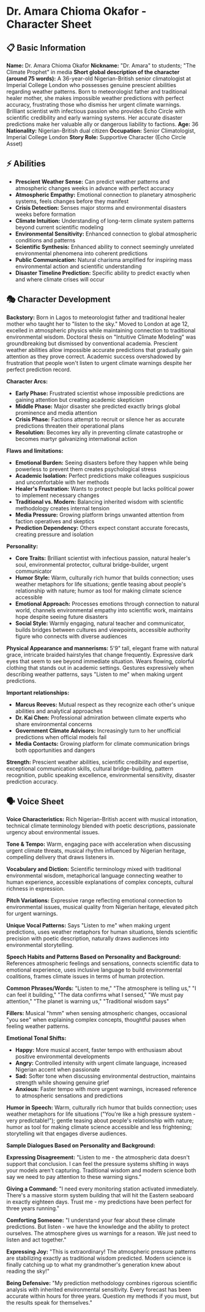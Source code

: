 # Dr. Amara Chioma Okafor - Character Sheet

## 📋 Basic Information
**Name:** Dr. Amara Chioma Okafor
**Nickname:** "Dr. Amara" to students; "The Climate Prophet" in media
**Short global description of the character (around 75 words):** A 36-year-old Nigerian-British senior climatologist at Imperial College London who possesses genuine prescient abilities regarding weather patterns. Born to meteorologist father and traditional healer mother, she makes impossible weather predictions with perfect accuracy, frustrating those who dismiss her urgent climate warnings. Brilliant scientist with infectious passion who provides Echo Circle with scientific credibility and early warning systems. Her accurate disaster predictions make her valuable ally or dangerous liability to factions.
**Age:** 36
**Nationality:** Nigerian-British dual citizen
**Occupation:** Senior Climatologist, Imperial College London
**Story Role:** Supportive Character (Echo Circle Asset)

## ⚡ Abilities
- **Prescient Weather Sense:** Can predict weather patterns and atmospheric changes weeks in advance with perfect accuracy
- **Atmospheric Empathy:** Emotional connection to planetary atmospheric systems, feels changes before they manifest
- **Crisis Detection:** Senses major storms and environmental disasters weeks before formation
- **Climate Intuition:** Understanding of long-term climate system patterns beyond current scientific modeling
- **Environmental Sensitivity:** Enhanced connection to global atmospheric conditions and patterns
- **Scientific Synthesis:** Enhanced ability to connect seemingly unrelated environmental phenomena into coherent predictions
- **Public Communication:** Natural charisma amplified for inspiring mass environmental action and scientific understanding
- **Disaster Timeline Prediction:** Specific ability to predict exactly when and where climate crises will occur

## 🎭 Character Development
**Backstory:** Born in Lagos to meteorologist father and traditional healer mother who taught her to "listen to the sky." Moved to London at age 12, excelled in atmospheric physics while maintaining connection to traditional environmental wisdom. Doctoral thesis on "Intuitive Climate Modeling" was groundbreaking but dismissed by conventional academia. Prescient weather abilities allow impossible accurate predictions that gradually gain attention as they prove correct. Academic success overshadowed by frustration that people won't listen to urgent climate warnings despite her perfect prediction record.

**Character Arcs:**
- **Early Phase:** Frustrated scientist whose impossible predictions are gaining attention but creating academic skepticism
- **Middle Phase:** Major disaster she predicted exactly brings global prominence and media attention
- **Crisis Phase:** Factions attempt to recruit or silence her as accurate predictions threaten their operational plans
- **Resolution:** Becomes key ally in preventing climate catastrophe or becomes martyr galvanizing international action

**Flaws and limitations:**
- **Emotional Burden:** Seeing disasters before they happen while being powerless to prevent them creates psychological stress
- **Academic Isolation:** Perfect predictions make colleagues suspicious and uncomfortable with her methods
- **Healer's Frustration:** Wants to protect people but lacks political power to implement necessary changes
- **Traditional vs. Modern:** Balancing inherited wisdom with scientific methodology creates internal tension
- **Media Pressure:** Growing platform brings unwanted attention from faction operatives and skeptics
- **Prediction Dependency:** Others expect constant accurate forecasts, creating pressure and isolation

**Personality:**
- **Core Traits:** Brilliant scientist with infectious passion, natural healer's soul, environmental protector, cultural bridge-builder, urgent communicator
- **Humor Style:** Warm, culturally rich humor that builds connection; uses weather metaphors for life situations; gentle teasing about people's relationship with nature; humor as tool for making climate science accessible
- **Emotional Approach:** Processes emotions through connection to natural world, channels environmental empathy into scientific work, maintains hope despite seeing future disasters
- **Social Style:** Warmly engaging, natural teacher and communicator, builds bridges between cultures and viewpoints, accessible authority figure who connects with diverse audiences

**Physical Appearance and mannerisms:** 5'9" tall, elegant frame with natural grace, intricate braided hairstyles that change frequently. Expressive dark eyes that seem to see beyond immediate situation. Wears flowing, colorful clothing that stands out in academic settings. Gestures expressively when describing weather patterns, says "Listen to me" when making urgent predictions.

**Important relationships:**
- **Marcus Reeves:** Mutual respect as they recognize each other's unique abilities and analytical approaches
- **Dr. Kai Chen:** Professional admiration between climate experts who share environmental concerns
- **Government Climate Advisors:** Increasingly turn to her unofficial predictions when official models fail
- **Media Contacts:** Growing platform for climate communication brings both opportunities and dangers

**Strength:** Prescient weather abilities, scientific credibility and expertise, exceptional communication skills, cultural bridge-building, pattern recognition, public speaking excellence, environmental sensitivity, disaster prediction accuracy.

## 🗣️ Voice Sheet
**Voice Characteristics:** Rich Nigerian-British accent with musical intonation, technical climate terminology blended with poetic descriptions, passionate urgency about environmental issues.

**Tone & Tempo:** Warm, engaging pace with acceleration when discussing urgent climate threats, musical rhythm influenced by Nigerian heritage, compelling delivery that draws listeners in.

**Vocabulary and Diction:** Scientific terminology mixed with traditional environmental wisdom, metaphorical language connecting weather to human experience, accessible explanations of complex concepts, cultural richness in expression.

**Pitch Variations:** Expressive range reflecting emotional connection to environmental issues, musical quality from Nigerian heritage, elevated pitch for urgent warnings.

**Unique Vocal Patterns:** Says "Listen to me" when making urgent predictions, uses weather metaphors for human situations, blends scientific precision with poetic description, naturally draws audiences into environmental storytelling.

**Speech Habits and Patterns Based on Personality and Background:** References atmospheric feelings and sensations, connects scientific data to emotional experience, uses inclusive language to build environmental coalitions, frames climate issues in terms of human protection.

**Common Phrases/Words:** "Listen to me," "The atmosphere is telling us," "I can feel it building," "The data confirms what I sensed," "We must pay attention," "The planet is warning us," "Traditional wisdom says"

**Fillers:** Musical "hmm" when sensing atmospheric changes, occasional "you see" when explaining complex concepts, thoughtful pauses when feeling weather patterns.

**Emotional Tonal Shifts:**
- **Happy:** More musical accent, faster tempo with enthusiasm about positive environmental developments
- **Angry:** Controlled intensity with urgent climate language, increased Nigerian accent when passionate
- **Sad:** Softer tone when discussing environmental destruction, maintains strength while showing genuine grief
- **Anxious:** Faster tempo with more urgent warnings, increased reference to atmospheric sensations and predictions

**Humor in Speech:** Warm, culturally rich humor that builds connection; uses weather metaphors for life situations ("You're like a high pressure system - very predictable!"); gentle teasing about people's relationship with nature; humor as tool for making climate science accessible and less frightening; storytelling wit that engages diverse audiences.

**Sample Dialogues Based on Personality and Background:**

**Expressing Disagreement:** "Listen to me - the atmospheric data doesn't support that conclusion. I can feel the pressure systems shifting in ways your models aren't capturing. Traditional wisdom and modern science both say we need to pay attention to these warning signs."

**Giving a Command:** "I need every monitoring station activated immediately. There's a massive storm system building that will hit the Eastern seaboard in exactly eighteen days. Trust me - my predictions have been perfect for three years running."

**Comforting Someone:** "I understand your fear about these climate predictions. But listen - we have the knowledge and the ability to protect ourselves. The atmosphere gives us warnings for a reason. We just need to listen and act together."

**Expressing Joy:** "This is extraordinary! The atmospheric pressure patterns are stabilizing exactly as traditional wisdom predicted. Modern science is finally catching up to what my grandmother's generation knew about reading the sky!"

**Being Defensive:** "My prediction methodology combines rigorous scientific analysis with inherited environmental sensitivity. Every forecast has been accurate within hours for three years. Question my methods if you must, but the results speak for themselves."
